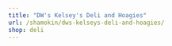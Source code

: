 ```yaml
---
title: "DW's Kelsey's Deli and Hoagies"
url: /shamokin/dws-kelseys-deli-and-hoagies/
shop: deli
---
```

